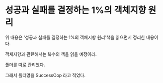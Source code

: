 # 성공과 실패를 결정하는 1%의 객체지향 원리

위 내용은 '성공과 실패를 결정하는 1%의 객체지향 원리'책을 읽으면서 정리한 내용이다.

객체지향과 관련해서는 복수의 책을 읽을 예정이라.

폴더를 따로 관리했다.

그래서 폴더명을 SuccessOop 라고 적었다.
